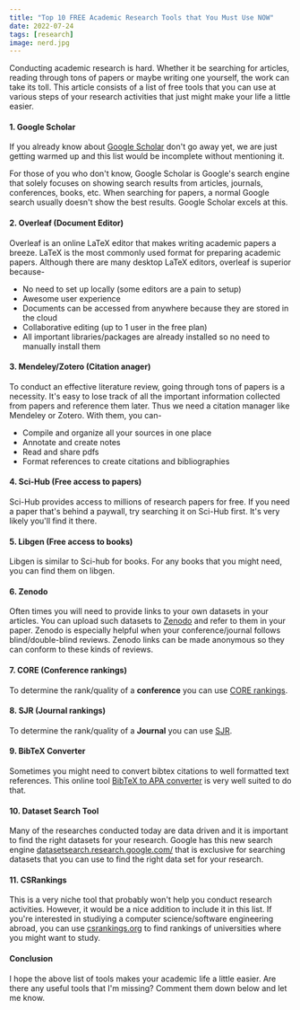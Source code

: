 ```yaml
---
title: "Top 10 FREE Academic Research Tools that You Must Use NOW"
date: 2022-07-24
tags: [research]
image: nerd.jpg
---
```


Conducting academic research is hard. Whether it be searching for articles, reading through tons of papers or maybe writing one yourself, the work can take its toll. This article consists of a list of free tools that you can use at various steps of your research activities that just might make your life a little easier.

#### 1. Google Scholar

If you already know about [Google Scholar](https://scholar.google.com) don't go away yet, we are just getting warmed up and this list would be incomplete without mentioning it.

For those of you who don't know, Google Scholar is Google's search engine that solely focuses on showing search results from articles, journals, conferences, books, etc. When searching for papers, a normal Google search usually doesn't show the best results. Google Scholar excels at this.

#### 2. Overleaf (Document Editor)

Overleaf is an online LaTeX editor that makes writing academic papers a breeze. LaTeX is the most commonly used format for preparing academic papers. Although there are many desktop LaTeX editors, overleaf is superior because-
* No need to set up locally (some editors are a pain to setup)
* Awesome user experience
* Documents can be accessed from anywhere because they are stored in the cloud
* Collaborative editing (up to 1 user in the free plan)
* All important libraries/packages are already installed so no need to manually install them

#### 3. Mendeley/Zotero (Citation anager)

To conduct an effective literature review, going through tons of papers is a necessity. It's easy to lose track of all the important information collected from papers and reference them later. Thus we need a citation manager like Mendeley or Zotero. With them, you can-
* Compile and organize all your sources in one place
* Annotate and create notes
* Read and share pdfs
* Format references to create citations and bibliographies

#### 4. Sci-Hub (Free access to papers)

Sci-Hub provides access to millions of research papers for free. If you need a paper that's behind a paywall, try searching it on Sci-Hub first. It's very likely you'll find it there.

#### 5. Libgen (Free access to books)

Libgen is similar to Sci-hub for books. For any books that you might need, you can find them on libgen.

#### 6. Zenodo

Often times you will need to provide links to your own datasets in your articles. You can upload such datasets to [Zenodo](https://zenodo.org/) and refer to them in your paper. Zenodo is especially helpful when your conference/journal follows blind/double-blind reviews. Zenodo links can be made anonymous so they can conform to these kinds of reviews.

#### 7. CORE (Conference rankings)

To determine the rank/quality of a **conference** you can use [CORE rankings](http://portal.core.edu.au/conf-ranks/).

#### 8. SJR (Journal rankings)

To determine the rank/quality of a **Journal** you can use [SJR](https://www.scimagojr.com/journalrank.php).

#### 9. BibTeX Converter

Sometimes you might need to convert bibtex citations to well formatted text references. This online tool [BibTeX to APA converter](https://www.bibtex.com/c/bibtex-to-apa-converter/) is very well suited to do that.

#### 10. Dataset Search Tool

Many of the researches conducted today are data driven and it is important to find the right datasets for your research. Google has this new search engine [datasetsearch.research.google.com/](https://datasetsearch.research.google.com/) that is exclusive for searching datasets that you can use to find the right data set for your research.

#### 11. CSRankings

This is a very niche tool that probably won't help you conduct research activities. However, it would be a nice addition to include it in this list. If you're interested in studiying a computer science/software engineering abroad, you can use [csrankings.org](https://csrankings.org/#/index?all&us) to find rankings of universities where you might want to study.


#### Conclusion

I hope the above list of tools makes your academic life a little easier. Are there any useful tools that I'm missing? Comment them down below and let me know.